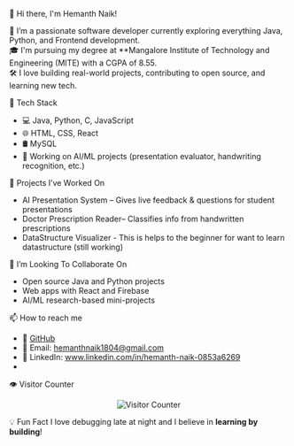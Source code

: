 👋 Hi there, I'm Hemanth Naik! 

🚀 I’m a passionate software developer currently exploring everything Java, Python, and Frontend development.  
🎓 I'm pursuing my degree at **Mangalore Institute of Technology and Engineering (MITE) with a CGPA of 8.55.  
🛠️ I love building real-world projects, contributing to open source, and learning new tech.

🧰 Tech Stack
- 💻 Java, Python, C, JavaScript
- 🌐 HTML, CSS, React
- 🛢️ MySQL
- 🧠 Working on AI/ML projects (presentation evaluator, handwriting recognition, etc.)

🔭 Projects I’ve Worked On
- AI Presentation System – Gives live feedback & questions for student presentations  
- Doctor Prescription Reader– Classifies info from handwritten prescriptions  
- DataStructure Visualizer - This is helps to the beginner for want to learn datastructure (still working)

 🤝 I’m Looking To Collaborate On
- Open source Java and Python projects  
- Web apps with React and Firebase  
- AI/ML research-based mini-projects

📫 How to reach me
- 🔗 [GitHub](https://github.com/Hemanth1804)
- 📧 Email: hemanthnaik1804@gmail.com  
- 💼 LinkedIn: www.linkedin.com/in/hemanth-naik-0853a6269
- 
👁️ Visitor Counter

<p align="center">
  <img src="https://komarev.com/ghpvc/?username=Hemanth1804&label=Profile%20Views&color=0e75b6&style=flat" alt="Visitor Counter" />
</p>

💡 Fun Fact
I love debugging late at night and I believe in **learning by building**!

